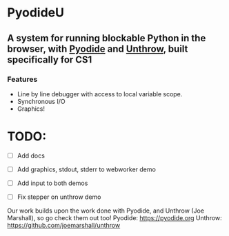# PyodideU
## A system for running blockable Python in the browser, with [Pyodide](https://pyodide.org) and [Unthrow](https://github.com/joemarshall/unthrow), built specifically for CS1

### Features
* Line by line debugger with access to local variable scope.
* Synchronous I/O
* Graphics!

# TODO: 
- [ ] Add docs
- [ ] Add graphics, stdout, stderr to webworker demo
- [ ] Add input to both demos
- [ ] Fix stepper on unthrow demo


Our work builds upon the work done with Pyodide, and Unthrow (Joe Marshall), so go check them out too!
Pyodide: https://pyodide.org
Unthrow: https://github.com/joemarshall/unthrow
